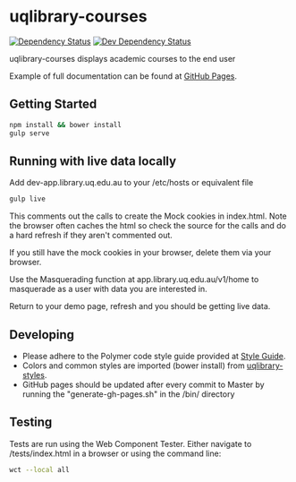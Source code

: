 # uqlibrary-courses

[![Dependency Status](https://david-dm.org/uqlibrary/uqlibrary-courses.svg)](https://david-dm.org/uqlibrary/uqlibrary-courses)
[![Dev Dependency Status](https://david-dm.org/uqlibrary/uqlibrary-courses/dev-status.svg)](https://david-dm.org/uqlibrary/uqlibrary-courses?type=dev)

uqlibrary-courses displays academic courses to the end user

Example of full documentation can be found at [GitHub Pages](http://uqlibrary.github.io/uqlibrary-courses).

## Getting Started

```sh
npm install && bower install
gulp serve
```

## Running with live data locally

Add dev-app.library.uq.edu.au to your /etc/hosts or equivalent file

```sh
gulp live
```

This comments out the calls to create the Mock cookies in index.html.  Note the browser often caches the html so 
check the source for the calls and do a hard refresh if they aren't commented out.

If you still have the mock cookies in your browser, delete them via your browser.

Use the Masquerading function at app.library.uq.edu.au/v1/home to masquerade as a user with data you are interested in.

Return to your demo page, refresh and you should be getting live data.

## Developing

* Please adhere to the Polymer code style guide provided at [Style Guide](http://polymerelements.github.io/style-guide/). 
* Colors and common styles are imported (bower install) from [uqlibrary-styles](http://github.com/uqlibrary/uqlibrary-styles).
* GitHub pages should be updated after every commit to Master by running the "generate-gh-pages.sh" in the /bin/ directory

## Testing

Tests are run using the Web Component Tester. Either navigate to /tests/index.html in a browser or using the command line:

```sh
wct --local all
```